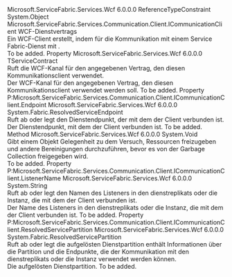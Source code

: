 <Type Name="WcfCommunicationClient&lt;TServiceContract&gt;" FullName="Microsoft.ServiceFabric.Services.Communication.Wcf.Client.WcfCommunicationClient&lt;TServiceContract&gt;">
  <TypeSignature Language="C#" Value="public class WcfCommunicationClient&lt;TServiceContract&gt; : Microsoft.ServiceFabric.Services.Communication.Client.ICommunicationClient where TServiceContract : class" />
  <TypeSignature Language="ILAsm" Value=".class public auto ansi beforefieldinit WcfCommunicationClient`1&lt;class TServiceContract&gt; extends System.Object implements class Microsoft.ServiceFabric.Services.Communication.Client.ICommunicationClient" />
  <TypeSignature Language="DocId" Value="T:Microsoft.ServiceFabric.Services.Communication.Wcf.Client.WcfCommunicationClient`1" />
  <TypeSignature Language="VB.NET" Value="Public Class WcfCommunicationClient(Of TServiceContract)&#xA;Implements ICommunicationClient" />
  <TypeSignature Language="F#" Value="type WcfCommunicationClient&lt;'ServiceContract (requires 'ServiceContract : null)&gt; = class&#xA;    interface ICommunicationClient" />
  <AssemblyInfo>
    <AssemblyName>Microsoft.ServiceFabric.Services.Wcf</AssemblyName>
    <AssemblyVersion>6.0.0.0</AssemblyVersion>
  </AssemblyInfo>
  <TypeParameters>
    <TypeParameter Name="TServiceContract">
      <Constraints>
        <ParameterAttribute>ReferenceTypeConstraint</ParameterAttribute>
      </Constraints>
    </TypeParameter>
  </TypeParameters>
  <Base>
    <BaseTypeName>System.Object</BaseTypeName>
  </Base>
  <Interfaces>
    <Interface>
      <InterfaceName>Microsoft.ServiceFabric.Services.Communication.Client.ICommunicationClient</InterfaceName>
    </Interface>
  </Interfaces>
  <Docs>
    <typeparam name="TServiceContract">WCF-Dienstvertrags</typeparam>
    <summary>
            Ein WCF-Client erstellt, indem <see cref="T:Microsoft.ServiceFabric.Services.Communication.Wcf.Client.WcfCommunicationClientFactory`1" /> für die Kommunikation mit einem Service Fabric-Dienst mit <see cref="T:Microsoft.ServiceFabric.Services.Communication.Wcf.Runtime.WcfCommunicationListener`1" />.
            </summary>
    <remarks>To be added.</remarks>
  </Docs>
  <Members>
    <Member MemberName="Channel">
      <MemberSignature Language="C#" Value="public TServiceContract Channel { get; }" />
      <MemberSignature Language="ILAsm" Value=".property instance !TServiceContract Channel" />
      <MemberSignature Language="DocId" Value="P:Microsoft.ServiceFabric.Services.Communication.Wcf.Client.WcfCommunicationClient`1.Channel" />
      <MemberSignature Language="VB.NET" Value="Public ReadOnly Property Channel As TServiceContract" />
      <MemberSignature Language="F#" Value="member this.Channel : 'ServiceContract" Usage="Microsoft.ServiceFabric.Services.Communication.Wcf.Client.WcfCommunicationClient&lt;'ServiceContract (requires 'ServiceContract : null)&gt;.Channel" />
      <MemberType>Property</MemberType>
      <AssemblyInfo>
        <AssemblyName>Microsoft.ServiceFabric.Services.Wcf</AssemblyName>
        <AssemblyVersion>6.0.0.0</AssemblyVersion>
      </AssemblyInfo>
      <ReturnValue>
        <ReturnType>TServiceContract</ReturnType>
      </ReturnValue>
      <Docs>
        <summary>
            Ruft die WCF-Kanal für den angegebenen Vertrag, den diesen Kommunikationsclient verwendet.
            </summary>
        <value>Der WCF-Kanal für den angegebenen Vertrag, den diesen Kommunikationsclient verwendet werden soll.</value>
        <remarks>To be added.</remarks>
      </Docs>
    </Member>
    <Member MemberName="Endpoint">
      <MemberSignature Language="C#" Value="public System.Fabric.ResolvedServiceEndpoint Endpoint { get; set; }" />
      <MemberSignature Language="ILAsm" Value=".property instance class System.Fabric.ResolvedServiceEndpoint Endpoint" />
      <MemberSignature Language="DocId" Value="P:Microsoft.ServiceFabric.Services.Communication.Wcf.Client.WcfCommunicationClient`1.Endpoint" />
      <MemberSignature Language="VB.NET" Value="Public Property Endpoint As ResolvedServiceEndpoint" />
      <MemberSignature Language="F#" Value="member this.Endpoint : System.Fabric.ResolvedServiceEndpoint with get, set" Usage="Microsoft.ServiceFabric.Services.Communication.Wcf.Client.WcfCommunicationClient&lt;'ServiceContract (requires 'ServiceContract : null)&gt;.Endpoint" />
      <MemberType>Property</MemberType>
      <Implements>
        <InterfaceMember>P:Microsoft.ServiceFabric.Services.Communication.Client.ICommunicationClient.Endpoint</InterfaceMember>
      </Implements>
      <AssemblyInfo>
        <AssemblyName>Microsoft.ServiceFabric.Services.Wcf</AssemblyName>
        <AssemblyVersion>6.0.0.0</AssemblyVersion>
      </AssemblyInfo>
      <ReturnValue>
        <ReturnType>System.Fabric.ResolvedServiceEndpoint</ReturnType>
      </ReturnValue>
      <Docs>
        <summary>
            Ruft ab oder legt den Dienstendpunkt, der mit dem der Client verbunden ist.
            </summary>
        <value>Der Dienstendpunkt, mit dem der Client verbunden ist.</value>
        <remarks>To be added.</remarks>
      </Docs>
    </Member>
    <Member MemberName="Finalize">
      <MemberSignature Language="C#" Value="~WcfCommunicationClient`1 ();" />
      <MemberSignature Language="ILAsm" Value=".method familyhidebysig virtual instance void Finalize() cil managed" />
      <MemberSignature Language="DocId" Value="M:Microsoft.ServiceFabric.Services.Communication.Wcf.Client.WcfCommunicationClient`1.Finalize" />
      <MemberSignature Language="VB.NET" Value="Finalize ()" />
      <MemberSignature Language="F#" Value="override this.Finalize : unit -&gt; unit" Usage="wcfCommunicationClient.Finalize " />
      <MemberType>Method</MemberType>
      <AssemblyInfo>
        <AssemblyName>Microsoft.ServiceFabric.Services.Wcf</AssemblyName>
        <AssemblyVersion>6.0.0.0</AssemblyVersion>
      </AssemblyInfo>
      <ReturnValue>
        <ReturnType>System.Void</ReturnType>
      </ReturnValue>
      <Parameters />
      <Docs>
        <summary>
            Gibt einem Objekt Gelegenheit zu dem Versuch, Ressourcen freizugeben und andere Bereinigungen durchzuführen, bevor es von der Garbage Collection freigegeben wird.
            </summary>
        <remarks>To be added.</remarks>
      </Docs>
    </Member>
    <Member MemberName="ListenerName">
      <MemberSignature Language="C#" Value="public string ListenerName { get; set; }" />
      <MemberSignature Language="ILAsm" Value=".property instance string ListenerName" />
      <MemberSignature Language="DocId" Value="P:Microsoft.ServiceFabric.Services.Communication.Wcf.Client.WcfCommunicationClient`1.ListenerName" />
      <MemberSignature Language="VB.NET" Value="Public Property ListenerName As String" />
      <MemberSignature Language="F#" Value="member this.ListenerName : string with get, set" Usage="Microsoft.ServiceFabric.Services.Communication.Wcf.Client.WcfCommunicationClient&lt;'ServiceContract (requires 'ServiceContract : null)&gt;.ListenerName" />
      <MemberType>Property</MemberType>
      <Implements>
        <InterfaceMember>P:Microsoft.ServiceFabric.Services.Communication.Client.ICommunicationClient.ListenerName</InterfaceMember>
      </Implements>
      <AssemblyInfo>
        <AssemblyName>Microsoft.ServiceFabric.Services.Wcf</AssemblyName>
        <AssemblyVersion>6.0.0.0</AssemblyVersion>
      </AssemblyInfo>
      <ReturnValue>
        <ReturnType>System.String</ReturnType>
      </ReturnValue>
      <Docs>
        <summary>
            Ruft ab oder legt den Namen des Listeners in den dienstreplikats oder die Instanz, die mit dem der Client verbunden ist.
            </summary>
        <value>Der Name des Listeners in den dienstreplikats oder die Instanz, die mit dem der Client verbunden ist.</value>
        <remarks>To be added.</remarks>
      </Docs>
    </Member>
    <Member MemberName="ResolvedServicePartition">
      <MemberSignature Language="C#" Value="public System.Fabric.ResolvedServicePartition ResolvedServicePartition { get; set; }" />
      <MemberSignature Language="ILAsm" Value=".property instance class System.Fabric.ResolvedServicePartition ResolvedServicePartition" />
      <MemberSignature Language="DocId" Value="P:Microsoft.ServiceFabric.Services.Communication.Wcf.Client.WcfCommunicationClient`1.ResolvedServicePartition" />
      <MemberSignature Language="VB.NET" Value="Public Property ResolvedServicePartition As ResolvedServicePartition" />
      <MemberSignature Language="F#" Value="member this.ResolvedServicePartition : System.Fabric.ResolvedServicePartition with get, set" Usage="Microsoft.ServiceFabric.Services.Communication.Wcf.Client.WcfCommunicationClient&lt;'ServiceContract (requires 'ServiceContract : null)&gt;.ResolvedServicePartition" />
      <MemberType>Property</MemberType>
      <Implements>
        <InterfaceMember>P:Microsoft.ServiceFabric.Services.Communication.Client.ICommunicationClient.ResolvedServicePartition</InterfaceMember>
      </Implements>
      <AssemblyInfo>
        <AssemblyName>Microsoft.ServiceFabric.Services.Wcf</AssemblyName>
        <AssemblyVersion>6.0.0.0</AssemblyVersion>
      </AssemblyInfo>
      <ReturnValue>
        <ReturnType>System.Fabric.ResolvedServicePartition</ReturnType>
      </ReturnValue>
      <Docs>
        <summary>
            Ruft ab oder legt die aufgelösten Dienstpartition enthält Informationen über die Partition und die Endpunkte, die der Kommunikation mit den dienstreplikats oder die Instanz verwendet werden können.
            </summary>
        <value>Die aufgelösten Dienstpartition.</value>
        <remarks>To be added.</remarks>
      </Docs>
    </Member>
  </Members>
</Type>